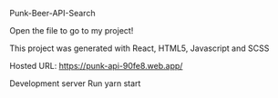 Punk-Beer-API-Search

Open the file to go to my project!

This project was generated with React, HTML5, Javascript and SCSS

Hosted URL:
https://punk-api-90fe8.web.app/ 

Development server
Run yarn start 
